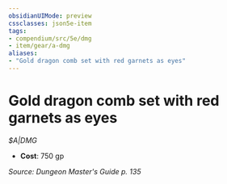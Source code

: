```yaml
---
obsidianUIMode: preview
cssclasses: json5e-item
tags:
- compendium/src/5e/dmg
- item/gear/a-dmg
aliases: 
- "Gold dragon comb set with red garnets as eyes"
---
```

# Gold dragon comb set with red garnets as eyes
*$A|DMG*  

- **Cost**: 750 gp

*Source: Dungeon Master's Guide p. 135*